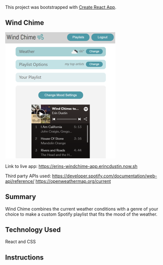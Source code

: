 This project was bootstrapped with [Create React App](https://github.com/facebook/create-react-app).

## Wind Chime

![Screenshot of generated playlist](/src/images/playlist-resized.png "App Example")

Link to live app: 
https://erins-windchime-app.erincdustin.now.sh

Third party APIs used:
https://developer.spotify.com/documentation/web-api/reference/
https://openweathermap.org/current

## Summary

Wind Chime combines the current weather conditions with a genre of your choice to make a custom Spotify playlist that fits the mood of the weather.

## Technology Used

React and CSS

## Instructions


